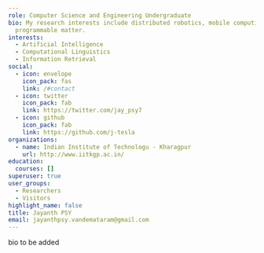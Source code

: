 ```yaml
---
role: Computer Science and Engineering Undergraduate
bio: My research interests include distributed robotics, mobile computing and
  programmable matter.
interests:
  - Artificial Intelligence
  - Computational Linguistics
  - Information Retrieval
social:
  - icon: envelope
    icon_pack: fas
    link: /#contact
  - icon: twitter
    icon_pack: fab
    link: https://twitter.com/jay_psy7
  - icon: github
    icon_pack: fab
    link: https://github.com/j-tesla
organizations:
  - name: Indian Institute of Technologu - Kharagpur
    url: http://www.iitkgp.ac.in/
education:
  courses: []
superuser: true
user_groups:
  - Researchers
  - Visitors
highlight_name: false
title: Jayanth PSY
email: jayanthpsy.vandemataram@gmail.com
---
```

bio to be added